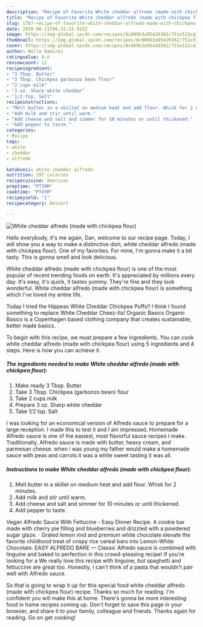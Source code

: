 ```yaml
---
description: "Recipe of Favorite White cheddar alfredo (made with chickpea flour)"
title: "Recipe of Favorite White cheddar alfredo (made with chickpea flour)"
slug: 1767-recipe-of-favorite-white-cheddar-alfredo-made-with-chickpea-flour
date: 2020-08-21T06:32:53.915Z
image: https://img-global.cpcdn.com/recipes/8c009b3a95426362/751x532cq70/white-cheddar-alfredo-made-with-chickpea-flour-recipe-main-photo.jpg
thumbnail: https://img-global.cpcdn.com/recipes/8c009b3a95426362/751x532cq70/white-cheddar-alfredo-made-with-chickpea-flour-recipe-main-photo.jpg
cover: https://img-global.cpcdn.com/recipes/8c009b3a95426362/751x532cq70/white-cheddar-alfredo-made-with-chickpea-flour-recipe-main-photo.jpg
author: Nelle Ramirez
ratingvalue: 4.6
reviewcount: 11
recipeingredient:
- "3 Tbsp. Butter"
- "3 Tbsp. Chickpea garbonzo bean flour"
- "2 cups milk"
- "3 oz. Sharp white cheddar"
- "1/2 tsp. Salt"
recipeinstructions:
- "Melt butter in a skillet on medium heat and add flour. Whisk for 2 minutes."
- "Add milk and stir until warm."
- "Add cheese and salt and simmer for 10 minutes or until thickened."
- "Add pepper to taste."
categories:
- Recipe
tags:
- white
- cheddar
- alfredo

katakunci: white cheddar alfredo 
nutrition: 297 calories
recipecuisine: American
preptime: "PT39M"
cooktime: "PT45M"
recipeyield: "1"
recipecategory: Dessert

---
```



![White cheddar alfredo (made with chickpea flour)](https://img-global.cpcdn.com/recipes/8c009b3a95426362/751x532cq70/white-cheddar-alfredo-made-with-chickpea-flour-recipe-main-photo.jpg)

Hello everybody, it's me again, Dan, welcome to our recipe page. Today, I will show you a way to make a distinctive dish, white cheddar alfredo (made with chickpea flour). One of my favorites. For mine, I'm gonna make it a bit tasty. This is gonna smell and look delicious.

White cheddar alfredo (made with chickpea flour) is one of the most popular of recent trending foods on earth. It's appreciated by millions every day. It's easy, it's quick, it tastes yummy. They're fine and they look wonderful. White cheddar alfredo (made with chickpea flour) is something which I've loved my entire life.

Today I tried the Hippeas White Cheddar Chickpea Puffs!! I think I found something to replace White Cheddar Cheez-Its! Organic Basics Organic Basics is a Copenhagen based clothing company that creates sustainable, better made basics.


To begin with this recipe, we must prepare a few ingredients. You can cook white cheddar alfredo (made with chickpea flour) using 5 ingredients and 4 steps. Here is how you can achieve it.

<!--inarticleads1-->

##### The ingredients needed to make White cheddar alfredo (made with chickpea flour):

1. Make ready 3 Tbsp. Butter
1. Take 3 Tbsp. Chickpea (garbonzo bean) flour
1. Take 2 cups milk
1. Prepare 3 oz. Sharp white cheddar
1. Take 1/2 tsp. Salt


I was looking for an economical version of Alfredo sauce to prepare for a large reception. I made this to test it and I am impressed. Homemade Alfredo sauce is one of the easiest, most flavorful sauce recipes I make. Traditionally, Alfredo sauce is made with butter, heavy cream, and parmesan cheese. when i was young my father would make a homemade sauce with peas and carrots it was a white sweet tasting it was all. 

<!--inarticleads2-->

##### Instructions to make White cheddar alfredo (made with chickpea flour):

1. Melt butter in a skillet on medium heat and add flour. Whisk for 2 minutes.
1. Add milk and stir until warm.
1. Add cheese and salt and simmer for 10 minutes or until thickened.
1. Add pepper to taste.


Vegan Alfredo Sauce With Fettucine - Easy Dinner Recipe. A cookie bar made with cherry pie filling and blueberries and drizzled with a powdered sugar glaze. · Grated lemon rind and premium white chocolate elevate the favorite childhood treat of crispy rice cereal bars into Lemon-White Chocolate. EASY ALFREDO BAKE — Classic Alfredo sauce is combined with linguine and baked to perfection in this crowd-pleasing recipe! If you&#39;re looking for a We really love this recipe with linguine, but spaghetti and fettuccine are great too. Honestly, I can&#39;t think of a pasta that wouldn&#39;t pair well with Alfredo sauce. 

So that is going to wrap it up for this special food white cheddar alfredo (made with chickpea flour) recipe. Thanks so much for reading. I'm confident you will make this at home. There's gonna be more interesting food in home recipes coming up. Don't forget to save this page in your browser, and share it to your family, colleague and friends. Thanks again for reading. Go on get cooking!
